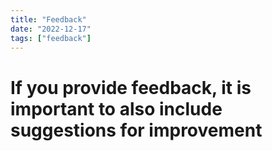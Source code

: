 ```yaml
---
title: "Feedback"
date: "2022-12-17"
tags: ["feedback"]
---
```


# If you provide feedback, it is important to also include suggestions for improvement
